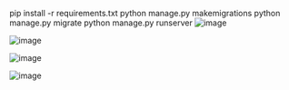pip install -r requirements.txt
python manage.py makemigrations
python manage.py migrate
python manage.py runserver
![image](https://github.com/user-attachments/assets/be67300d-79d8-41fa-824f-59de5428fba9)




![image](https://github.com/user-attachments/assets/a979e769-631a-419c-b551-f3e3a62a996b)



![image](https://github.com/user-attachments/assets/f15b98be-6733-40dc-913e-b0305143d237)


![image](https://github.com/user-attachments/assets/a5de10dc-b752-440b-b547-e8107579ebad)



